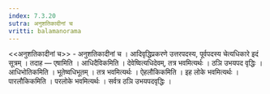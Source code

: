 ```yaml
---
index: 7.3.20
sutra: अनुशतिकादीनां च
vritti: balamanorama
---
```


<<अनुशतिकादीनां च>> - अनुशतिकादीनां च । आदिवृद्धिप्रकरणे उत्तरपदस्य, पूर्वपदस्य चेत्यधिकारे इदं सूत्रम् । तदाह — एषामिति । आधिदैविकमिति । देवेष्वित्यधिदेवम्, तत्र भवमित्यर्थः । ठञि उभयपद वृद्धिः । आधिभोतिकमिति । भूतेष्वधिभूतम् । तत्र भवमित्यर्थः । ऐहलौकिकमिति । इह लोके भवमित्यर्थः । पारलौकिकमिति । परलोके भवमित्यर्थः । सर्वत्र ठञि उभयपदवृद्धिः । 